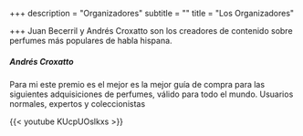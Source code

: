 +++
description = "Organizadores"
subtitle = ""
title = "Los Organizadores"

+++
Juan Becerril y Andrés Croxatto son los creadores de contenido sobre perfumes más populares de habla hispana.

##### Andrés Croxatto

Para mi este premio es el mejor es la mejor guía de compra para las siguientes adquisiciones de perfumes, válido para todo el mundo. Usuarios normales, expertos y coleccionistas

{{< youtube KUcpUOslkxs >}}